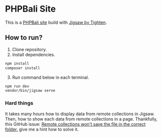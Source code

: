 # PHPBali Site

This is a [PHPBali site](https://phpbali.org) build with [Jigsaw by Tighten](https://jigsaw.tighten.com).

## How to run?

1. Clone repository.
2. Install dependencies.

```bash
npm install
composer install
```

3. Run command below in each terminal.

```bash
npm run dev
vendor/bin/jigsaw serve
```

### Hard things

It takes many hours how to display data from remote collections in Jigsaw. Then, how to show each data from remote collections in a page. Thankfully, this GitHub issue: [Remote collections won't save the file in the correct folder.](https://github.com/tighten/jigsaw/issues/340) give me a hint how to solve it.